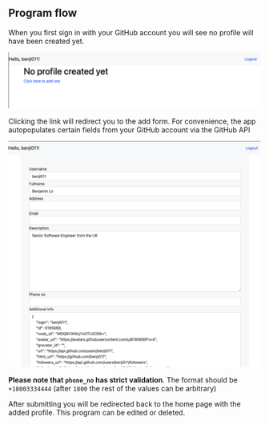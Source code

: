 ## Program flow

When you first sign in with your GitHub account you will see no profile will have been created yet.

<p align="center">
  <img src="./screenshots/default-home.png"/>
</p>

Clicking the link will redirect you to the add form. For convenience, the app autopopulates certain fields from your GitHub account via the GitHub API

<p align="center">
  <img src="./screenshots/add-form.png"/>
</p>

**Please note that `phone_no` has strict validation**. The format should be `+18003334444` (after `1800` the rest of the values can be arbitrary)

After submitting you will be redirected back to the home page with the added profile. This program can be edited or deleted.
